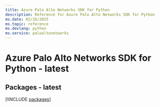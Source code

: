 ```yaml
---
title: Azure Palo Alto Networks SDK for Python
description: Reference for Azure Palo Alto Networks SDK for Python
ms.date: 02/26/2025
ms.topic: reference
ms.devlang: python
ms.service: paloaltonetworks
---
```

# Azure Palo Alto Networks SDK for Python - latest
## Packages - latest
[!INCLUDE [packages](palo-alto-networks-index.md)]